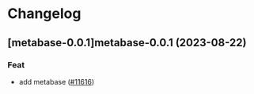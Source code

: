 # Changelog



## [metabase-0.0.1]metabase-0.0.1 (2023-08-22)

### Feat

- add metabase ([#11616](https://github.com/truecharts/charts/issues/11616))
  
  